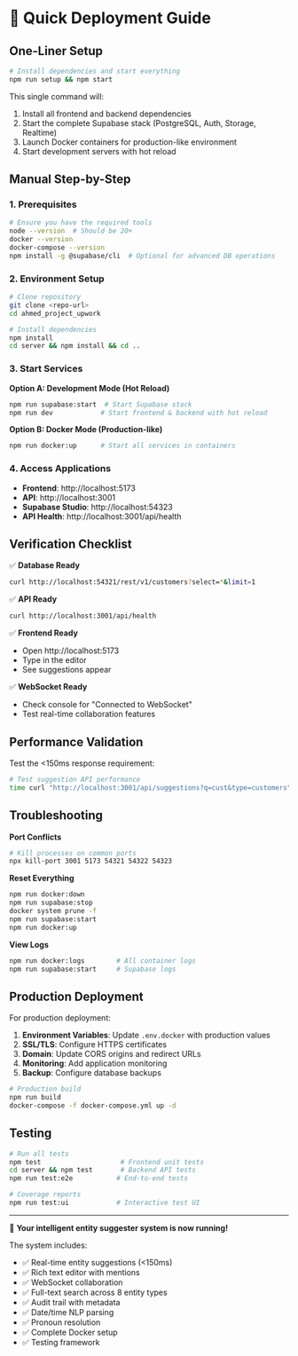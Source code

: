 # 🚀 Quick Deployment Guide

## One-Liner Setup

```bash
# Install dependencies and start everything
npm run setup && npm start
```

This single command will:
1. Install all frontend and backend dependencies
2. Start the complete Supabase stack (PostgreSQL, Auth, Storage, Realtime)
3. Launch Docker containers for production-like environment
4. Start development servers with hot reload

## Manual Step-by-Step

### 1. Prerequisites
```bash
# Ensure you have the required tools
node --version  # Should be 20+
docker --version
docker-compose --version
npm install -g @supabase/cli  # Optional for advanced DB operations
```

### 2. Environment Setup
```bash
# Clone repository
git clone <repo-url>
cd ahmed_project_upwork

# Install dependencies
npm install
cd server && npm install && cd ..
```

### 3. Start Services

**Option A: Development Mode (Hot Reload)**
```bash
npm run supabase:start  # Start Supabase stack
npm run dev            # Start frontend & backend with hot reload
```

**Option B: Docker Mode (Production-like)**
```bash
npm run docker:up      # Start all services in containers
```

### 4. Access Applications

- **Frontend**: http://localhost:5173
- **API**: http://localhost:3001
- **Supabase Studio**: http://localhost:54323
- **API Health**: http://localhost:3001/api/health

## Verification Checklist

✅ **Database Ready**
```bash
curl http://localhost:54321/rest/v1/customers?select=*&limit=1
```

✅ **API Ready**
```bash
curl http://localhost:3001/api/health
```

✅ **Frontend Ready**
- Open http://localhost:5173
- Type in the editor
- See suggestions appear

✅ **WebSocket Ready**
- Check console for "Connected to WebSocket"
- Test real-time collaboration features

## Performance Validation

Test the <150ms response requirement:
```bash
# Test suggestion API performance
time curl "http://localhost:3001/api/suggestions?q=cust&type=customers"
```

## Troubleshooting

**Port Conflicts**
```bash
# Kill processes on common ports
npx kill-port 3001 5173 54321 54322 54323
```

**Reset Everything**
```bash
npm run docker:down
npm run supabase:stop
docker system prune -f
npm run supabase:start
npm run docker:up
```

**View Logs**
```bash
npm run docker:logs        # All container logs
npm run supabase:start     # Supabase logs
```

## Production Deployment

For production deployment:

1. **Environment Variables**: Update `.env.docker` with production values
2. **SSL/TLS**: Configure HTTPS certificates
3. **Domain**: Update CORS origins and redirect URLs
4. **Monitoring**: Add application monitoring
5. **Backup**: Configure database backups

```bash
# Production build
npm run build
docker-compose -f docker-compose.yml up -d
```

## Testing

```bash
# Run all tests
npm test                    # Frontend unit tests
cd server && npm test       # Backend API tests
npm run test:e2e           # End-to-end tests

# Coverage reports
npm run test:ui            # Interactive test UI
```

---

🎉 **Your intelligent entity suggester system is now running!**

The system includes:
- ✅ Real-time entity suggestions (<150ms)
- ✅ Rich text editor with mentions
- ✅ WebSocket collaboration
- ✅ Full-text search across 8 entity types
- ✅ Audit trail with metadata
- ✅ Date/time NLP parsing
- ✅ Pronoun resolution
- ✅ Complete Docker setup
- ✅ Testing framework
